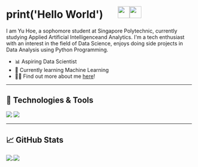 # print('Hello World')&nbsp;&nbsp;&nbsp;&nbsp;&nbsp;&nbsp;<img src="https://raw.githubusercontent.com/MartinHeinz/MartinHeinz/master/wave.gif" width="32px"><img src="https://media.tenor.com/images/9d8210d2094d9eea0010ca67d0cfbe62/tenor.gif" width="32px">


I am Yu Hoe, a sophomore student at Singapore Polytechnic, currently studying Applied Artificial Intelligenceand Analytics. I'm a tech enthusiast with an interest in the field of Data Science, enjoys doing side projects in Data Analysis using Python Programming.

- 📊 Aspiring Data Scientist
- 🦾 Currently learning Machine Learning
- 🧑‍💻 Find out more about me <a href="https://linktr.ee/TYH71">here</a>!

---

## 🔧 Technologies & Tools
![](https://img.shields.io/badge/Code-Python-informational?style=flat&logo=python&logoColor=white&color=2bbc8a)
![](https://img.shields.io/badge/Code-JavaScript-informational?style=flat&logo=javascript&logoColor=white&color=2bbc8a)

---

## &#x1f4c8; GitHub Stats 

<a href="https://github.com/TYH71/TYH71">
  <img align="center" src="https://github-readme-stats.vercel.app/api?username=TYH71&show_icons=False&theme=cobalt" />
</a>
<a href="https://github.com/TYH71/TYH71">
  <img align="center" src="https://github-readme-stats.vercel.app/api/top-langs/?username=TYH71&show_icons=true&theme=cobalt" />
</a>

